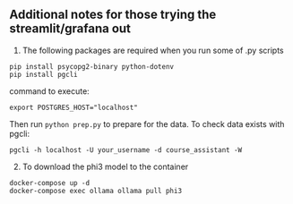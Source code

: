 ## Additional notes for those trying the streamlit/grafana out

1) The following packages are required when you run some of .py scripts

```
pip install psycopg2-binary python-dotenv
pip install pgcli
```
command to execute:
```
export POSTGRES_HOST="localhost"
```
Then run `python prep.py` to prepare for the data.
To check data exists with pgcli:
```
pgcli -h localhost -U your_username -d course_assistant -W
```

2) To download the phi3 model to the container
```
docker-compose up -d
docker-compose exec ollama ollama pull phi3
```
